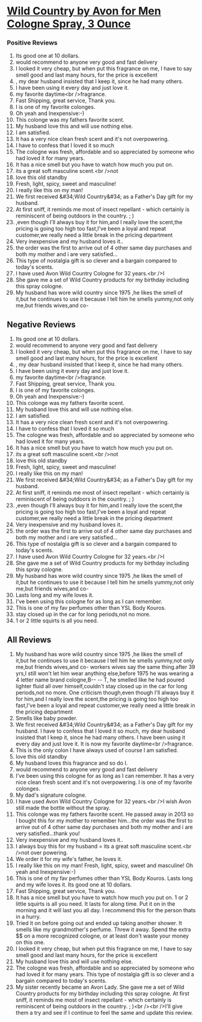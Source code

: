 # [Wild Country by Avon for Men Cologne Spray, 3 Ounce](https://products.checkmycream.com/products/Wild-Country-by-Avon-for-Men-Cologne-Spray-3-Ounce.html)

### Positive Reviews

<ol>
      <li>Its good one at 10 dollars.</li>
      <li>would recommend to anyone very good and fast delivery</li>
      <li>I looked it very cheap, but when put this fragrance on me, I have to say smell good and last many hours, for the price is excellent</li>
      <li>, my dear husband insisted that I keep it, since he had many others.</li>
      <li>I have been using it every day and just love it.</li>
      <li>my favorite daytime&lt;br /&gt;fragrance.</li>
      <li>Fast Shipping, great service, Thank you.</li>
      <li>I is one of my favorite colonges.</li>
      <li>Oh yeah and Inexpensive:-)</li>
      <li>This colonge was my fathers favorite scent.</li>
      <li>My husband love this and will use nothing else.</li>
      <li>I am satisfied.</li>
      <li>It has a very nice clean fresh scent and it&#x27;s not overpowering.</li>
      <li>I have to confess that I loved it so much</li>
      <li>The cologne was fresh, affordable and so appreciated by someone who had loved it for many years.</li>
      <li>It has a nice smell but you have to watch how much you put on.</li>
      <li>its a great soft masculine scent.&lt;br /&gt;not</li>
      <li>love this old standby</li>
      <li>Fresh, light, spicy, sweet and masculine!</li>
      <li>I really like this on my man!  </li>
      <li>We first received &amp;#34;Wild Country&amp;#34; as a Father&#x27;s Day gift for my husband.</li>
      <li>At first sniff, it reminds me most of insect repellant - which certainly is reminiscent of being outdoors in the country.  ; )</li>
      <li>,even though I&#x27;ll always buy it for him,and I really love the scent,the pricing is going too high too fast,I&#x27;ve been a loyal and repeat customer,we really need a little break in the pricing department</li>
      <li>Very inexpensive and my husband loves it..</li>
      <li>the order was the first to arrive out of 4 other same day purchases and both my mother and i are very satisfied...</li>
      <li>This type of nostalgia gift is so clever and a bargain compared to today&#x27;s scents.</li>
      <li>I have used Avon Wild Country Cologne for 32 years.&lt;br /&gt;I</li>
      <li>She gave me a set of Wild Country products for my birthday including this spray cologne.  </li>
      <li>My husband has wore wild country since 1975 ,he likes the smell of it,but he continues to use it because I tell him he smells yummy,not only me,but friends wives,and co-</li>
</ol>


<h2>Negative Reviews</h2>
<ol>
<li> Its good one at 10 dollars.</li>
<li> would recommend to anyone very good and fast delivery</li>
<li> I looked it very cheap, but when put this fragrance on me, I have to say smell good and last many hours, for the price is excellent</li>
<li> , my dear husband insisted that I keep it, since he had many others.</li>
<li> I have been using it every day and just love it.</li>
<li> my favorite daytime&lt;br /&gt;fragrance.</li>
<li> Fast Shipping, great service, Thank you.</li>
<li> I is one of my favorite colonges.</li>
<li> Oh yeah and Inexpensive:-)</li>
<li> This colonge was my fathers favorite scent.</li>
<li> My husband love this and will use nothing else.</li>
<li> I am satisfied.</li>
<li> It has a very nice clean fresh scent and it&#x27;s not overpowering.</li>
<li> I have to confess that I loved it so much</li>
<li> The cologne was fresh, affordable and so appreciated by someone who had loved it for many years.</li>
<li> It has a nice smell but you have to watch how much you put on.</li>
<li> its a great soft masculine scent.&lt;br /&gt;not</li>
<li> love this old standby</li>
<li> Fresh, light, spicy, sweet and masculine!</li>
<li> I really like this on my man!  </li>
<li> We first received &amp;#34;Wild Country&amp;#34; as a Father&#x27;s Day gift for my husband.</li>
<li> At first sniff, it reminds me most of insect repellant - which certainly is reminiscent of being outdoors in the country.  ; )</li>
<li> ,even though I&#x27;ll always buy it for him,and I really love the scent,the pricing is going too high too fast,I&#x27;ve been a loyal and repeat customer,we really need a little break in the pricing department</li>
<li> Very inexpensive and my husband loves it..</li>
<li> the order was the first to arrive out of 4 other same day purchases and both my mother and i are very satisfied...</li>
<li> This type of nostalgia gift is so clever and a bargain compared to today&#x27;s scents.</li>
<li> I have used Avon Wild Country Cologne for 32 years.&lt;br /&gt;I</li>
<li> She gave me a set of Wild Country products for my birthday including this spray cologne.  </li>
<li> My husband has wore wild country since 1975 ,he likes the smell of it,but he continues to use it because I tell him he smells yummy,not only me,but friends wives,and co-</li>
<li> Lasts long and my wife loves it.</li>
<li> I&#x27;ve been using this cologne for as long as I can remember.</li>
<li> This is one of my fav perfumes other than YSL Body Kouros.</li>
<li> stay closed up in the car for long periods,not no more.  </li>
<li> 1 or 2 little squirts is all you need.</li>
</ol>

<h2>All Reviews</h2>

<ol>
    <li> My husband has wore wild country since 1975 ,he likes the smell of it,but he continues to use it because I tell him he smells yummy,not only me,but friends wives,and co- workers wives say the same thing.after 39 yrs,I still won&#x27;t let him wear anything else,before 1975 he was wearing a 4 letter name brand cologne,B-- -- T, he smelled like he had poured lighter fluid all over himself,couldn&#x27;t stay closed up in the car for long periods,not no more.  One criticism though,even though I&#x27;ll always buy it for him,and I really love the scent,the pricing is going too high too fast,I&#x27;ve been a loyal and repeat customer,we really need a little break in the pricing department</li>
    <li> Smells like baby powder.</li>
    <li> We first received &amp;#34;Wild Country&amp;#34; as a Father&#x27;s Day gift for my husband. I have to confess that I loved it so much, my dear husband insisted that I keep it, since he had many others. I have been using it every day and just love it. It is now my favorite daytime&lt;br /&gt;fragrance.</li>
    <li> This is the only colon I have always used of course I am satisfied.</li>
    <li> love this old standby</li>
    <li> My husband loves this fragrance and so do I.</li>
    <li> would recommend to anyone very good and fast delivery</li>
    <li> I&#x27;ve been using this cologne for as long as I can remember. It has a very nice clean fresh scent and it&#x27;s not overpowering. I is one of my favorite colonges.</li>
    <li> My dad&#x27;s signature cologne.</li>
    <li> I have used Avon Wild Country Cologne for 32 years.&lt;br /&gt;I wish Avon still made the bottle without the spray.</li>
    <li> This colonge was my fathers favorite scent. He passed away in 2013 so I bought this for my mother to remember him...the order was the first to arrive out of 4 other same day purchases and both my mother and i are very satisfied...thank you!</li>
    <li> Very inexpensive and my husband loves it..</li>
    <li> I always buy this for my husband &#x3D; its a great soft masculine scent.&lt;br /&gt;not over powering.</li>
    <li> We order it for my wife&#x27;s father, he loves it.</li>
    <li> I really like this on my man!  Fresh, light, spicy, sweet and masculine! Oh yeah and Inexpensive:-)</li>
    <li> This is one of my fav perfumes other than YSL Body Kouros. Lasts long and my wife loves it. Its good one at 10 dollars.</li>
    <li> Fast Shipping, great service, Thank you.</li>
    <li> It has a nice smell but you have to watch how much you put on. 1 or 2 little squirts is all you need. It lasts for along time. Put it on in the morning and it will last you all day. I recommend this for the person thats in a hurry.</li>
    <li> Tried it on before going out and ended up taking another shower. It smells like my grandmother&#x27;s perfume. Threw it away. Spend the extra $$ on a more recognized cologne, or at least don&#x27;t waste your money on this one.</li>
    <li> I looked it very cheap, but when put this fragrance on me, I have to say smell good and last many hours, for the price is excellent</li>
    <li> My husband love this and will use nothing else.</li>
    <li> The cologne was fresh, affordable and so appreciated by someone who had loved it for many years. This type of nostalgia gift is so clever and a bargain compared to today&#x27;s scents.</li>
    <li> My sister recently became an Avon Lady.  She gave me a set of Wild Country products for my birthday including this spray cologne.  At first sniff, it reminds me most of insect repellant - which certainly is reminiscent of being outdoors in the country.  ; )&lt;br /&gt;&lt;br /&gt;I&#x27;ll give them a try and see if I continue to feel the same and update this review.</li>
</ol>




